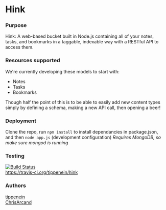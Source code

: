 Hink
====

### Purpose  
Hink: A web-based bucket built in Node.js containing all of your notes, tasks, and bookmarks in a taggable, indexable way with a RESTful API to access them.

### Resources supported  
We're currently developing these models to start with:

- Notes
- Tasks
- Bookmarks

Though half the point of this is to be able to easily add new content types simply by defining a schema, making a new API call, then opening a beer!

### Deployment  
Clone the repo, run <code>npm install</code> to install dependancies in package.json, and then <code>node app.js</code> (development configuration)
*Requires MongoDB, so make sure mongod is running*

### Testing  
[![Build Status](https://travis-ci.org/tippenein/hink.png?branch=master)](https://travis-ci.org/tippenein/hink)   
https://travis-ci.org/tippenein/hink

### Authors
[tippenein](https://github.com/tippenein)  
[ChrisArcand](https://github.com/ChrisArcand)
